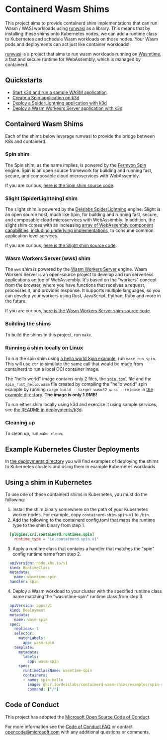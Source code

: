 # Containerd Wasm Shims
This project aims to provide containerd shim implementations that can run Wasm / WASI workloads using [runwasi](https://github.com/deislabs/runwasi) as a library. This means that by installing these shims onto Kubernetes nodes, we can add a runtime class to Kubernetes and schedule Wasm workloads on those nodes. Your Wasm pods and deployments can act just like container workloads!

[runwasi](https://github.com/deislabs/runwasi) is a project that aims to run wasm workloads running on [Wasmtime](https://wasmtime.dev/), a fast and secure runtime for WebAssembly, which is managed by containerd.

## Quickstarts

- [Start k3d and run a sample WASM application](./deployments/k3d/README.md#how-to-run-the-example).
- [Create a Spin application on k3d](./containerd-shim-spin-v1/quickstart.md)
- [Deploy a SpiderLightning application with k3d](./containerd-shim-slight-v1/quickstart.md)
- [Deploy a Wasm Workesrs Server application with k3d](./containerd-shim-slight-v1/quickstart.md)

## Containerd Wasm Shims
Each of the shims below leverage runwasi to provide the bridge between K8s and containerd.

### Spin shim
The Spin shim, as the name implies, is powered by the [Fermyon Spin](https://github.com/fermyon/spin) engine. Spin is an open source framework for building and running fast, secure, and composable cloud microservices with WebAssembly.

If you are curious, [here is the Spin shim source code](./containerd-shim-spin-v1).

### Slight (SpiderLightning) shim
The slight shim is powered by the [Deislabs SpiderLightning](https://github.com/deislabs/spiderlightning) engine. Slight is an open source host, much like Spin, for building and running fast, secure, and composable cloud microservices with WebAssembly. In addition, the slight shim comes with an increasing [array of WebAssembly component capabilities, including underlying implementations](https://github.com/deislabs/spiderlightning/blob/main/docs/primer.md#spiderlightning-capabilities), to consume common application level services.

If you are curious, [here is the Slight shim source code](./containerd-shim-slight-v1).

### Wasm Workers Server (wws) shim
The `wws` shim is powered by the [Wasm Workers Server](https://github.com/vmware-labs/wasm-workers-server) engine. Wasm Workers Server is an open-source project to develop and run serverless applications on top of WebAssembly. It's based on the "workers" concept from the browser, where you have functions that receives a request, processes it, and provides response. It supports multiple languages, so you can develop your workers using Rust, JavaScript, Python, Ruby and more in the future.

If you are curious, [here is the Wasm Workers Server shim source code](./containerd-shim-wws-v1).

### Building the shims
To build the shims in this project, run `make`.

### Running a shim locally on Linux
To run the spin shim using [a hello world Spin example](./images/spin), run `make run_spin`. This will use `ctr` to simulate the same call that would be made from containerd to run a local OCI container image.

The "hello world" image contains only 2 files, the [`spin.toml`](./images/spin/spin.toml) file and the `spin_rust_hello.wasm` file created by compiling the "hello world" spin example by running `cargo build --target wasm32-wasi --release` in [the example directory](./images/spin). **The image is only 1.9MB!**

To run either shim locally using k3d and exercise it using sample services, see [the README in deployments/k3d](./deployments/k3d/README.md).

### Cleaning up
To clean up, run `make clean`.

## Example Kubernetes Cluster Deployments
In [the deployments directory](deployments) you will find examples of deploying the shims to Kubernetes clusters and using them in example Kubernetes workloads.

## Using a shim in Kubernetes
To use one of these containerd shims in Kubernetes, you must do the following:
1. Install the shim binary somewhere on the path of your Kubernetes worker nodes. For example, copy `containerd-shim-spin-v1` to  `/bin`.
2. Add the following to the containerd config.toml that maps the runtime type to the shim binary from step 1.
  ```toml
    [plugins.cri.containerd.runtimes.spin]
      runtime_type = "io.containerd.spin.v1"
  ```
3. Apply a runtime class that contains a handler that matches the "spin" config runtime name from step 2.
  ```yaml
    apiVersion: node.k8s.io/v1
    kind: RuntimeClass
    metadata:
      name: wasmtime-spin
    handler: spin
  ```
4. Deploy a Wasm workload to your cluster with the specified runtime class name matching the "wasmtime-spin" runtime class from step 3.
  ```yaml
    apiVersion: apps/v1
    kind: Deployment
    metadata:
      name: wasm-spin
    spec:
      replicas: 1
      selector:
        matchLabels:
          app: wasm-spin
      template:
        metadata:
          labels:
            app: wasm-spin
        spec:
          runtimeClassName: wasmtime-spin
          containers:
          - name: spin-hello
            image: ghcr.io/deislabs/containerd-wasm-shims/examples/spin-rust-hello:latest
            command: ["/"]
  ```

## Code of Conduct

This project has adopted the [Microsoft Open Source Code of
Conduct](https://opensource.microsoft.com/codeofconduct/).

For more information see the [Code of Conduct
FAQ](https://opensource.microsoft.com/codeofconduct/faq/) or contact
[opencode@microsoft.com](mailto:opencode@microsoft.com) with any additional questions or comments.
